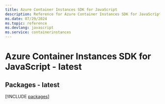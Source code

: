 ```yaml
---
title: Azure Container Instances SDK for JavaScript
description: Reference for Azure Container Instances SDK for JavaScript
ms.date: 07/29/2024
ms.topic: reference
ms.devlang: javascript
ms.service: containerinstances
---
```

# Azure Container Instances SDK for JavaScript - latest
## Packages - latest
[!INCLUDE [packages](container-instances-index.md)]